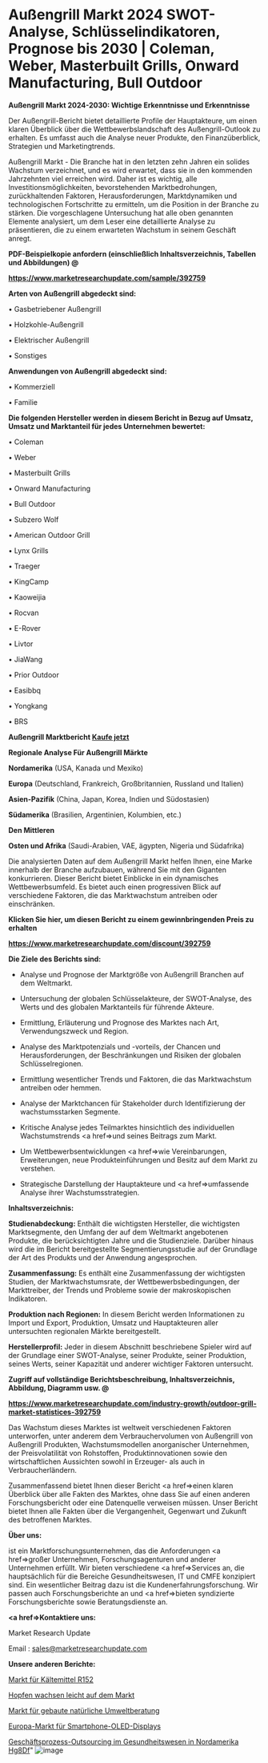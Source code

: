 # Außengrill Markt 2024 SWOT-Analyse, Schlüsselindikatoren, Prognose bis 2030 | Coleman, Weber, Masterbuilt Grills, Onward Manufacturing, Bull Outdoor

<strong>Außengrill Markt 2024-2030: Wichtige Erkenntnisse und Erkenntnisse</strong>

Der Außengrill-Bericht bietet detaillierte Profile der Hauptakteure, um einen klaren Überblick über die Wettbewerbslandschaft des Außengrill-Outlook zu erhalten. Es umfasst auch die Analyse neuer Produkte, den Finanzüberblick, Strategien und Marketingtrends.

Außengrill Markt - Die Branche hat in den letzten zehn Jahren ein solides Wachstum verzeichnet, und es wird erwartet, dass sie in den kommenden Jahrzehnten viel erreichen wird. Daher ist es wichtig, alle Investitionsmöglichkeiten, bevorstehenden Marktbedrohungen, zurückhaltenden Faktoren, Herausforderungen, Marktdynamiken und technologischen Fortschritte zu ermitteln, um die Position in der Branche zu stärken. Die vorgeschlagene Untersuchung hat alle oben genannten Elemente analysiert, um dem Leser eine detaillierte Analyse zu präsentieren, die zu einem erwarteten Wachstum in seinem Geschäft anregt.



<strong><b>PDF-Beispielkopie anfordern (einschließlich Inhaltsverzeichnis, Tabellen und Abbildungen) @ </b></strong>

<strong><a href=https://www.marketresearchupdate.com/sample/392759>

<strong>https://www.marketresearchupdate.com/sample/392759</u></a></strong></strong>



<strong>Arten von Außengrill abgedeckt sind:</strong>

• Gasbetriebener Außengrill

• Holzkohle-Außengrill

• Elektrischer Außengrill

• Sonstiges



<strong>Anwendungen von Außengrill abgedeckt sind:</strong>

• Kommerziell

• Familie



<strong>Die folgenden Hersteller werden in diesem Bericht in Bezug auf Umsatz, Umsatz und Marktanteil für jedes Unternehmen bewertet:</strong>

• Coleman

• Weber

• Masterbuilt Grills

• Onward Manufacturing

• Bull Outdoor

• Subzero Wolf

• American Outdoor Grill

• Lynx Grills

• Traeger

• KingCamp

• Kaoweijia

• Rocvan

• E-Rover

• Livtor

• JiaWang

• Prior Outdoor

• Easibbq

• Yongkang

• BRS



<strong>Außengrill Marktbericht <a href=https://www.marketresearchupdate.com/buynow/392759>Kaufe jetzt</a></strong>



<strong>Regionale Analyse Für Außengrill Märkte</strong>



<strong>Nordamerika</strong> (USA, Kanada und Mexiko)



<strong>Europa</strong> (Deutschland, Frankreich, Großbritannien, Russland und Italien)



<strong>Asien-Pazifik</strong> (China, Japan, Korea, Indien und Südostasien)



<strong>Südamerika</strong> (Brasilien, Argentinien, Kolumbien, etc.)



<strong>Den Mittleren</strong> 

<strong>Osten und Afrika</strong> (Saudi-Arabien, VAE, ägypten, Nigeria und Südafrika)

Die analysierten Daten auf dem Außengrill Markt helfen Ihnen, eine Marke innerhalb der Branche aufzubauen, während Sie mit den Giganten konkurrieren. Dieser Bericht bietet Einblicke in ein dynamisches Wettbewerbsumfeld. Es bietet auch einen progressiven Blick auf verschiedene Faktoren, die das Marktwachstum antreiben oder einschränken.



<strong>Klicken Sie hier, um diesen Bericht zu einem gewinnbringenden Preis zu erhalten
</strong>

<strong><a href=https://www.marketresearchupdate.com/discount/392759>https://www.marketresearchupdate.com/discount/392759</b></u></strong></a>



<strong>Die Ziele des Berichts sind:</strong>

- Analyse und Prognose der Marktgröße von Außengrill Branchen auf dem Weltmarkt.

- Untersuchung der globalen Schlüsselakteure, der SWOT-Analyse, des Werts und des globalen Marktanteils für führende Akteure.

- Ermittlung, Erläuterung und Prognose des Marktes nach Art, Verwendungszweck und Region.

- Analyse des Marktpotenzials und -vorteils, der Chancen und Herausforderungen, der Beschränkungen und Risiken der globalen Schlüsselregionen.

- Ermittlung wesentlicher Trends und Faktoren, die das Marktwachstum antreiben oder hemmen.

- Analyse der Marktchancen für Stakeholder durch Identifizierung der wachstumsstarken Segmente.

- Kritische Analyse jedes Teilmarktes hinsichtlich des individuellen Wachstumstrends <a href=>und</a> seines Beitrags zum Markt.

- Um Wettbewerbsentwicklungen <a href=>wie</a> Vereinbarungen, Erweiterungen, neue Produkteinführungen und Besitz auf dem Markt zu verstehen.

- Strategische Darstellung der Hauptakteure und <a href=>umfas</a>sende Analyse ihrer Wachstumsstrategien.



<strong>Inhaltsverzeichnis:</strong>



<strong>Studienabdeckung:</strong> Enthält die wichtigsten Hersteller, die wichtigsten Marktsegmente, den Umfang der auf dem Weltmarkt angebotenen Produkte, die berücksichtigten Jahre und die Studienziele. Darüber hinaus wird die im Bericht bereitgestellte Segmentierungsstudie auf der Grundlage der Art des Produkts und der Anwendung angesprochen.



<strong>Zusammenfassung:</strong> Es enthält eine Zusammenfassung der wichtigsten Studien, der Marktwachstumsrate, der Wettbewerbsbedingungen, der Markttreiber, der Trends und Probleme sowie der makroskopischen Indikatoren.



<strong>Produktion nach Regionen:</strong> In diesem Bericht werden Informationen zu Import und Export, Produktion, Umsatz und Hauptakteuren aller untersuchten regionalen Märkte bereitgestellt.



<strong>Herstellerprofil:</strong> Jeder in diesem Abschnitt beschriebene Spieler wird auf der Grundlage einer SWOT-Analyse, seiner Produkte, seiner Produktion, seines Werts, seiner Kapazität und anderer wichtiger Faktoren untersucht.



<strong><b>Zugriff auf vollständige Berichtsbeschreibung, Inhaltsverzeichnis, Abbildung, Diagramm usw. @ </b></strong>

<strong><a href=https://www.marketresearchupdate.com/industry-growth/outdoor-grill-market-statistices-392759>https://www.marketresearchupdate.com/industry-growth/outdoor-grill-market-statistices-392759</a></strong>

Das Wachstum dieses Marktes ist weltweit verschiedenen Faktoren unterworfen, unter anderem dem Verbrauchervolumen von Außengrill von Außengrill Produkten, Wachstumsmodellen anorganischer Unternehmen, der Preisvolatilität von Rohstoffen, Produktinnovationen sowie den wirtschaftlichen Aussichten sowohl in Erzeuger- als auch in Verbraucherländern.

Zusammenfassend bietet Ihnen dieser Bericht <a href=>einen</a> klaren Überblick über alle Fakten des Marktes, ohne dass Sie auf einen anderen Forschungsbericht oder eine Datenquelle verweisen müssen. Unser Bericht bietet Ihnen alle Fakten über die Vergangenheit, Gegenwart und Zukunft des betroffenen Marktes.



<strong>Über uns:</strong>

 ist ein Marktforschungsunternehmen, das die Anforderungen <a href=>großer</a> Unternehmen, Forschungsagenturen und anderer Unternehmen erfüllt. Wir bieten verschiedene <a href=>Services</a> an, die hauptsächlich für die Bereiche Gesundheitswesen, IT und CMFE konzipiert sind. Ein wesentlicher Beitrag dazu ist die Kundenerfahrungsforschung. Wir passen auch Forschungsberichte an und <a href=>bieten</a> syndizierte Forschungsberichte sowie Beratungsdienste an.



<strong><a href=>Kontaktiere uns:</a></strong>

Market Research Update

Email : sales@marketresearchupdate.com



<strong>Unsere anderen Berichte:</strong>

<a href=https://www.linkedin.com/pulse/refrigerant-r152-market-size-historical-growth>Markt für Kältemittel R152</a>

<a href=https://www.linkedin.com/pulse/hops-grow-light-market-2023-remarking-enormous>Hopfen wachsen leicht auf dem Markt</a>

<a href=https://www.linkedin.com/pulse/built-natural-environment-consulting-market-size-1f>Markt für gebaute natürliche Umweltberatung</a>

<a href=https://www.linkedin.com/pulse/europe-smartphone-oled-display-market>Europa-Markt für Smartphone-OLED-Displays</a>

<a href=https://www.linkedin.com/pulse/north-america-healthcare-business-process-outsourcing-hg8df/>Geschäftsprozess-Outsourcing im Gesundheitswesen in Nordamerika Hg8Df</a>"
![image](https://github.com/Gayatrikarjule/Market-Analysis-360/assets/97346546/d272f557-48aa-43cc-bb39-6d54334f951e)
